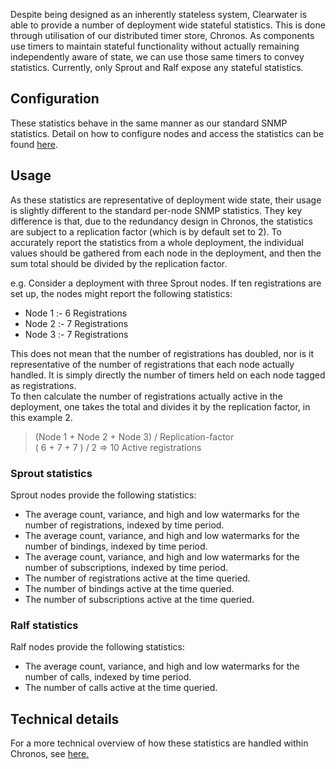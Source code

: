 Despite being designed as an inherently stateless system, Clearwater is able to provide a number of deployment wide stateful statistics. This is done through utilisation of our distributed timer store, Chronos. As components use timers to maintain stateful functionality without actually remaining independently aware of state, we can use those same timers to convey statistics. Currently, only Sprout and Ralf expose any stateful statistics.

## Configuration

These statistics behave in the same manner as our standard SNMP statistics. Detail on how to configure nodes and access the statistics can be found [here](https://clearwater.readthedocs.org/en/stable/Clearwater_SNMP_Statistics/index.html).

## Usage

As these statistics are representative of deployment wide state, their usage is slightly different to the standard per-node SNMP statistics. They key difference is that, due to the redundancy design in Chronos, the statistics are subject to a replication factor (which is by default set to 2). To accurately report the statistics from a whole deployment, the individual values should be gathered from each node in the deployment, and then the sum total should be divided by the replication factor.

e.g. Consider a deployment with three Sprout nodes. If ten registrations are set up, the nodes might report the following statistics:

* Node 1 :-  6 Registrations
* Node 2 :-  7 Registrations
* Node 3 :-  7 Registrations

This does not mean that the number of registrations has doubled, nor is it representative of the number of registrations that each node actually handled. It is simply directly the number of timers held on each node tagged as registrations.  
To then calculate the number of registrations actually active in the deployment, one takes the total and divides it by the replication factor, in this example 2.
> (Node 1 + Node 2 + Node 3) / Replication-factor  
> (  6    +   7    +   7   ) / 2  => 10 Active registrations

### Sprout statistics

Sprout nodes provide the following statistics:

* The average count, variance, and high and low watermarks for the number of registrations, indexed by time period.
* The average count, variance, and high and low watermarks for the number of bindings, indexed by time period.
* The average count, variance, and high and low watermarks for the number of subscriptions, indexed by time period.
* The number of registrations active at the time queried.
* The number of bindings active at the time queried.
* The number of subscriptions active at the time queried.

### Ralf statistics

Ralf nodes provide the following statistics:

* The average count, variance, and high and low watermarks for the number of calls, indexed by time period.
* The number of calls active at the time queried.

## Technical details

For a more technical overview of how these statistics are handled within Chronos, see [here.](https://github.com/Metaswitch/chronos/blob/dev/doc/statistics_structures.md)
